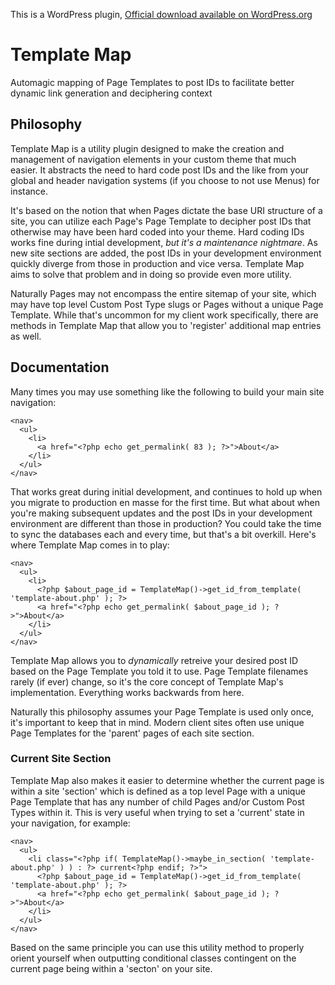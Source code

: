 This is a WordPress plugin, [Official download available on WordPress.org](http://wordpress.org/plugins/template-map/)

# Template Map

Automagic mapping of Page Templates to post IDs to facilitate better dynamic link generation and deciphering context

## Philosophy

Template Map is a utility plugin designed to make the creation and management of navigation elements in your custom theme that much easier. It abstracts the need to hard code post IDs and the like from your global and header navigation systems (if you choose to not use Menus) for instance.

It's based on the notion that when Pages dictate the base URI structure of a site, you can utilize each Page's Page Template to decipher post IDs that otherwise may have been hard coded into your theme. Hard coding IDs works fine during intial development, *but it's a maintenance nightmare*. As new site sections are added, the post IDs in your development environment quickly diverge from those in production and vice versa. Template Map aims to solve that problem and in doing so provide even more utility.

Naturally Pages may not encompass the entire sitemap of your site, which may have top level Custom Post Type slugs or Pages without a unique Page Template. While that's uncommon for my client work specifically, there are methods in Template Map that allow you to 'register' additional map entries as well.

## Documentation

Many times you may use something like the following to build your main site navigation:

```
<nav>
  <ul>
    <li>
      <a href="<?php echo get_permalink( 83 ); ?>">About</a>
    </li>
  </ul>
</nav>
```

That works great during initial development, and continues to hold up when you migrate to production en masse for the first time. But what about when you're making subsequent updates and the post IDs in your development environment are different than those in production? You could take the time to sync the databases each and every time, but that's a bit overkill. Here's where Template Map comes in to play:

```
<nav>
  <ul>
    <li>
      <?php $about_page_id = TemplateMap()->get_id_from_template( 'template-about.php' ); ?>
      <a href="<?php echo get_permalink( $about_page_id ); ?>">About</a>
    </li>
  </ul>
</nav>
```

Template Map allows you to *dynamically* retreive your desired post ID based on the Page Template you told it to use. Page Template filenames rarely (if ever) change, so it's the core concept of Template Map's implementation. Everything works backwards from here.

Naturally this philosophy assumes your Page Template is used only once, it's important to keep that in mind. Modern client sites often use unique Page Templates for the 'parent' pages of each site section. 

### Current Site Section

Template Map also makes it easier to determine whether the current page is within a site 'section' which is defined as a top level Page with a unique Page Template that has any number of child Pages and/or Custom Post Types within it. This is very useful when trying to set a 'current' state in your navigation, for example:

```
<nav>
  <ul>
    <li class="<?php if( TemplateMap()->maybe_in_section( 'template-about.php' ) ) : ?> current<?php endif; ?>">
      <?php $about_page_id = TemplateMap()->get_id_from_template( 'template-about.php' ); ?>
      <a href="<?php echo get_permalink( $about_page_id ); ?>">About</a>
    </li>
  </ul>
</nav>
```

Based on the same principle you can use this utility method to properly orient yourself when outputting conditional classes contingent on the current page being within a 'secton' on your site.
